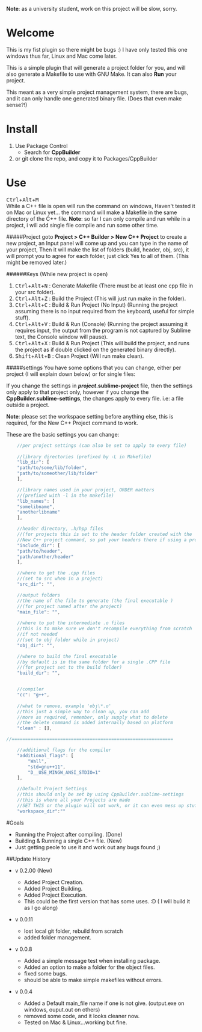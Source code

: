 **Note**: as a university student, work on this project will be slow, sorry.

Welcome
======
This is my fist plugin so there might be bugs :)
I have only tested this one windows thus far, Linux and Mac come later.

This is a simple plugin that will generate a project folder for you, and will also generate a Makefile to use with GNU Make.
It can also **Run** your project.

This meant as a very simple project management system, there are bugs, and it can only handle one generated binary file.
(Does that even make sense?!)

Install
========
1. Use Package Control
    - Search for **CppBuilder**
2. or git clone the repo, and copy it to Packages/CppBuilder

Use
======
<kbd>Ctrl</kbd>+<kbd>Alt</kbd>+<kbd>M</kbd> <br/>While a C++ file is open will run the command on windows, Haven't tested it on Mac or Linux yet...
the command will make a Makefile in the same directory of the C++ file.
**Note**: so far I can only compile and run while in a project, i will add single file compile and run some other time.

#####Project
goto **Project > C++ Builder > New C++ Project** to create a new project, an Input panel will come up and you can type in the name of your project, Then it will make the list of folders (build, header, obj, src), it will prompt you to agree for each folder, just click Yes to all of them. (This might be removed later.)

######Keys (While new project is open)
1. <kbd>Ctrl</kbd>+<kbd>Alt</kbd>+<kbd>N</kbd> : Generate Makefile (There must be at least one cpp file in your src folder).
2. <kbd>Ctrl</kbd>+<kbd>Alt</kbd>+<kbd>Z</kbd> : Build the Project (This will just run make in the folder).
3. <kbd>Ctrl</kbd>+<kbd>Alt</kbd>+<kbd>C</kbd> : Build & Run Project (No Input) (Running the project assuming there is no input required from the keyboard, useful for simple stuff).
4. <kbd>Ctrl</kbd>+<kbd>Alt</kbd>+<kbd>V</kbd> : Build & Run (Console) (Running the project assuming it requires input, the output from the program is not captured by Sublime text, the Console window will pause).
5. <kbd>Ctrl</kbd>+<kbd>Alt</kbd>+<kbd>X</kbd> : Build & Run Project (This will build the project, and runs the project as if double clicked on the generated binary directly).
6. <kbd>Shift</kbd>+<kbd>Alt</kbd>+<kbd>B</kbd> : Clean Project (Will run make clean).

#####settings
You have some options that you can change, either per project (I will explain down below) or for single files:


If you change the settings in ***project*.sublime-project** file, then the settings only apply to that project only, however if you change the **CppBuilder.sublime-settings**, the changes apply to every file. i.e: a file outside a project.

**Note**: please set the workspace setting before anything else, this is required, for the New C++ Project command to work.

These are the basic settings you can change:
```javascript
    //per project settings (can also be set to apply to every file)
    
    //library directories (prefixed by -L in Makefile)
    "lib_dir": [
    "path/to/some/lib/folder",
    "path/to/someother/lib/folder"
    ],

    //library names used in your project, ORDER matters
    //(prefixed with -l in the makefile)
    "lib_names": [
    "somelibname",
    "anotherlibname"
    ],

    //header directory, .h/hpp files
    //(for projects this is set to the header folder created with the 
    //New C++ project command, so put your headers there if using a project)
    "include_dir": [
    "path/to/header",
    "path/another/header"
    ],

    //where to get the .cpp files
    //(set to src when in a project)
    "src_dir": "",

    //output folders
    //the name of the file to generate (the final executable )
    //(for project named after the project)
    "main_file": "",
    
    //where to put the intermediate .o files
    //this is to make sure we don't recompile everything from scratch
    //if not needed
    //(set to obj folder while in project)
    "obj_dir": "",

    //where to build the final executable
    //by default is in the same folder for a single .CPP file
    //(for project set to the build folder)
    "build_dir": "",


    //compiler
    "cc": "g++",
    
    //what to remove, example 'obj\*.o'
    //this just a simple way to clean up, you can add
    //more as required, remember, only supply what to delete
    //the delete command is added internally based on platform
    "clean" : [], 

//============================================================

    //additional flags for the compiler
    "additional_flags": [
        "Wall",
        "std=gnu++11",
        "D__USE_MINGW_ANSI_STDIO=1"
    ],

    //Default Project Settings
    //this should only be set by using CppBuilder.sublime-settings
    //this is where all your Projects are made
    //SET THIS or the plugin will not work, or it can even mess up stuff
    "workspace_dir":""
```

#Goals 
- Running the Project after compiling. (Done)
- Building & Running a single C++ file. (New)
- Just getting peole to use it and work out any bugs found ;)

##Update History
- v 0.2.00 (New)
    - Added Project Creation.
    - Added Project Building.
    - Added Project Execution.
    - This could be the first version that has some uses. :D ( I will build it as I go along)

- v 0.0.11
    -   lost local git folder, rebuild from scratch 
    -   added folder management.

- v 0.0.8  

    - Added a simple message test when installing package.  
    - Added an option to make a folder for the object files.  
    - fixed some bugs.  
    - should be able to make simple makefiles without errors.  


- v 0.0.4
    - Added a Default main_file name if one is not give. (output.exe on windows, ouput.out on others)
    - removed some code, and it looks cleaner now.
    - Tested on Mac & Linux...working but fine.
